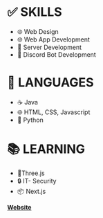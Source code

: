 # ✅ SKILLS

 - 🌐 Web Design
 - 🌐 Web App Development
 - 📶 Server Development
 - 🤖 Discord Bot Development

# 📄 LANGUAGES

 - ☕️  Java
 - 🌐 HTML, CSS, Javascript
 - 🐍 Python

# 📚 LEARNING

 - 🔺Three.js
 - 🔒 IT- Security
 - 📦 Next.js
 

**[Website](https://olikam0712.github.io/olikam0712/)**

